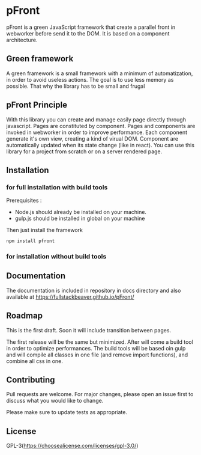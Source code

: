 # pFront

pFront is a green JavaScript framework that create a parallel front in webworker before send it to the DOM. It is based on a component architecture.

## Green framework
A green framework is a small framework with a minimum of automatization, in order to avoid useless actions. The goal is to use less memory as possible. That why the library has to be small and frugal 

## pFront Principle
With this library you can create and manage easily page directly through javascript. Pages are constituted by component. Pages and components are invoked in webworker in order to improve performance.
Each component generate it's own view, creating a kind of virual DOM. Component are automatically updated when its state change (like in react).
You can use this library for a project from scratch or on a server rendered page.

## Installation

### for full installation with build tools
Prerequisites : 
* Node.js should already be installed on your machine.
* gulp.js should be installed in global on your machine

Then just install the framework

```bash
npm install pfront
```

### for installation without build tools

## Documentation
The documentation is included in repository in docs directory and also available at https://fullstackbeaver.github.io/pFront/

## Roadmap
This is the first draft.
Soon it will include transition between pages.

The first release will be the same but minimized.
After will come a build tool in order to optimize performances. 
The build tools will be based oin gulp and will compile all classes in one file (and remove import functions), and combine all css in one.

## Contributing
Pull requests are welcome. For major changes, please open an issue first to discuss what you would like to change.

Please make sure to update tests as appropriate.

## License
GPL-3(https://choosealicense.com/licenses/gpl-3.0/)